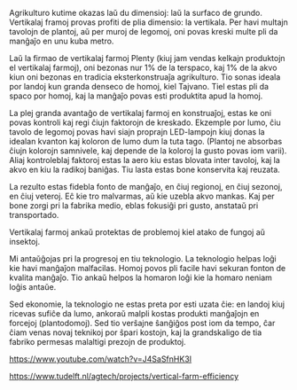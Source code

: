Agrikulturo kutime okazas laŭ du dimensioj: laŭ la surfaco de grundo. Vertikalaj framoj provas profiti de plia dimensio: la vertikala. Per havi multajn tavolojn de plantoj, aŭ per muroj de legomoj, oni povas kreski multe pli da manĝaĵo en unu kuba metro.

Laŭ la firmao de vertikalaj farmoj Plenty (kiuj jam vendas kelkajn produktojn el vertikalaj farmoj), oni bezonas nur 1% de la terspaco, kaj 1% de la akvo kiun oni bezonas en tradicia eksterkonstruaĵa agrikulturo. Tio sonas ideala por landoj kun granda denseco de homoj, kiel Tajvano. Tiel estas pli da spaco por homoj, kaj la manĝaĵo povas esti produktita apud la homoj.

La plej granda avantaĝo de vertikalaj farmoj en konstruaĵoj, estas ke oni povas kontroli kaj regi ĉiujn faktorojn de kreskado. Ekzemple por lumo, ĉiu tavolo de legomoj povas havi siajn proprajn LED-lampojn kiuj donas la idealan kvanton kaj koloron de lumo dum la tuta tago. (Plantoj ne absorbas ĉiujn kolorojn samnivele, kaj depende de la koloroj la gusto povas iom varii). Aliaj kontroleblaj faktoroj estas la aero kiu estas blovata inter tavoloj, kaj la akvo en kiu la radikoj baniĝas. Tiu lasta estas bone konservita kaj reuzata.

La rezulto estas fidebla fonto de manĝaĵo, en ĉiuj regionoj, en ĉiuj sezonoj, en ĉiuj veteroj. Eĉ kie tro malvarmas, aŭ kie uzebla akvo mankas. Kaj per bone zorgi pri la fabrika medio, eblas fokusiĝi pri gusto, anstataŭ pri transportado.

Vertikalaj farmoj ankaŭ protektas de problemoj kiel atako de fungoj aŭ insektoj.

Mi antaŭĝojas pri la progresoj en tiu teknologio. La teknologio helpas loĝi kie havi manĝaĵon malfacilas. Homoj povos pli facile havi sekuran fonton de kvalita manĝaĵo. Tio ankaŭ helpos la homaron loĝi kie la homaro neniam loĝis antaŭe. 

Sed ekonomie, la teknologio ne estas preta por esti uzata ĉie: en landoj kiuj ricevas sufiĉe da lumo, ankoraŭ malpli kostas produkti manĝaĵojn en forcejoj (plantodomoj). Sed tio verŝajne ŝanĝiĝos post iom da tempo, ĉar ĉiam venas novaj teknikoj por ŝpari kostojn, kaj la grandskaligo de tia fabriko permesas malaltigi prezojn de produktoj.

https://www.youtube.com/watch?v=J4SaSfnHK3I

https://www.tudelft.nl/agtech/projects/vertical-farm-efficiency
